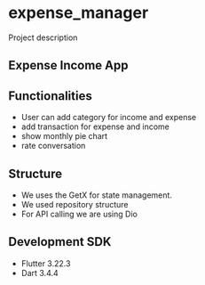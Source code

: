 # expense_manager

Project description

## Expense Income App


## Functionalities

- User can add category for income and expense
- add transaction for expense and income
- show monthly pie chart
- rate conversation 

## Structure

- We uses the GetX for state management.
- We used repository structure
- For API calling we are using Dio

## Development SDK

- Flutter 3.22.3
- Dart 3.4.4
